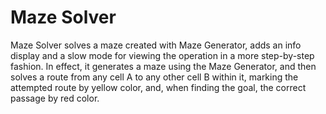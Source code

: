# Maze Solver

Maze Solver solves a maze created with Maze Generator, adds an info display and a slow mode for viewing the operation in a more step-by-step fashion. In effect, it generates a maze using the Maze Generator, and then solves a route from any cell A to any other cell B within it, marking the attempted route by yellow color, and, when finding the goal, the correct passage by red color.
